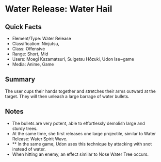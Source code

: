 # Water Release: Water Hail

## Quick Facts
- Element/Type: Water Release
- Classification: Ninjutsu,
- Class: Offensive
- Range: Short, Mid
- Users: Moegi Kazamatsuri, Suigetsu Hōzuki, Udon Ise~game
- Media: Anime, Game

## Summary
The user cups their hands together and stretches their arms outward at the target. They will then unleash a large barrage of water bullets.

## Notes
- The bullets are very potent, able to effortlessly demolish large and sturdy trees.
- At the same time, she first releases one large projectile, similar to Water Release: Water Spirit Wave.
- ** In the same game, Udon uses this technique by attacking with snot instead of water.
- When hitting an enemy, an effect similar to Nose Water Tree occurs.
